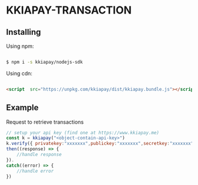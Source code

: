 # KKIAPAY-TRANSACTION

 
## Installing

  

Using npm:

  

```bash

$ npm i -s kkiapay/nodejs-sdk

```

  

Using cdn:

  

```html

<script  src="https://unpkg.com/kkiapay/dist/kkiapay.bundle.js"></script>

```


## Example

Request to retrieve transactions

```js
// setup your api key (find one at https://www.kkiapay.me)
const k = kkiapay("<object-contain-api-key>")
k.verify({ privatekey:"xxxxxxx",publickey:"xxxxxxx",secretkey:"xxxxxxx"}).
then((response) => {
    //handle response
}).
catch((error) => {
    //handle error
})
```
